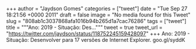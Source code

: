 
+++
author = "Jaydson Gomes"
categories = ["tweet"]
date = "Tue Sep 27 18:21:56 +0000 2011"
draft = false
image = "No media found for this Tweet"
slug = "808ab1c3037868afa1016b94b265d1a7cac76286"
tags = ["tweet"]
title = """Ano: 2019 - Situação: Des..."""
tweet = true
tweet_url = "https://twitter.com/jaydson/status/118752245159428097"
+++
Ano: 2019 - Situação: Desenvolver para 17 versões de Internet Explorer. goo.gl/syddK
